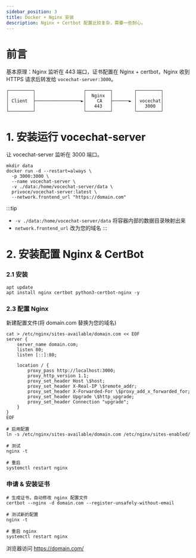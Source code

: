 ```yaml
---
sidebar_position: 3
title: Docker + Nginx 安装
description: Nginx + Certbot 配置比较复杂，需要一些耐心。
---
```

# 前言
基本原理：Nginx 监听在 443 端口，证书配置在 Nginx + certbot，Nginx 收到 HTTPS 请求后转发给 `vocechat-server:3000`。
```
┌─────────┐                  ┌─────────┐        ┌─────────┐
│         │                  │  Nginx  │        │         │
│ Client  ├─────────────────►│    CA   ├──────► │ vocechat│
│         │                  │   443   │        │   3000  │
└─────────┘                  └─────────┘        └─────────┘
```

# 1. 安装运行 vocechat-server
让 vocechat-server 监听在 3000 端口。
```shell
mkdir data
docker run -d --restart=always \
  -p 3000:3000 \
  --name vocechat-server \
  -v ./data:/home/vocechat-server/data \
  privoce/vocechat-server:latest \
  --network.frontend_url "https://domain.com"
```

:::tip
- `-v ./data:/home/vocechat-server/data` 将容器内部的数据目录映射出来
- `network.frontend_url` 改为您的域名
:::

# 2. 安装配置 Nginx & CertBot

### 2.1 安装
```shell
apt update
apt install nginx certbot python3-certbot-nginx -y
```

### 2.3 配置 Nginx
新建配置文件(将 domain.com 替换为您的域名)
```shell
cat > /etc/nginx/sites-available/domain.com << EOF
server {
    server_name domain.com;
    listen 80;
    listen [::]:80;

    location / {
        proxy_pass http://localhost:3000;
        proxy_http_version 1.1;
        proxy_set_header Host \$host;
        proxy_set_header X-Real-IP \$remote_addr;
        proxy_set_header X-Forwarded-For \$proxy_add_x_forwarded_for;
        proxy_set_header Upgrade \$http_upgrade;
        proxy_set_header Connection "upgrade";
    }
}
EOF

# 启用配置
ln -s /etc/nginx/sites-available/domain.com /etc/nginx/sites-enabled/

# 测试
nginx -t

# 重启
systemctl restart nginx

```

### 申请 & 安装证书
```shell
# 生成证书，自动修改 nginx 配置文件
certbot --nginx -d domain.com --register-unsafely-without-email

# 测试新的配置
nginx -t

# 重启 nginx
systemctl restart nginx
```

浏览器访问 https://domain.com/